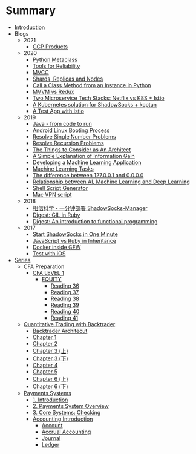 # Summary

* [Introduction](README.md)
* Blogs
  * 2021
    * [GCP Products](blogs/tech/2021/2021-01-08-gcp-products/2021-01-08-gcp-products.md)
  * 2020  
    * [Python Metaclass](blogs/tech/2020/2020-10-31-python-metaclass.md)
    * [Tools for Reliability](blogs/tech/2020/2020-10-07-tools-for-reliability.md)
    * [MVCC](blogs/tech/2020-09-10-MVCC/2020/2020-09-10-MVCC.md)
    * [Shards, Replicas and Nodes](blogs/tech/2020/2020-07-21-shards-replicas-and-nodes.md)
    * [Call a Class Method from an Instance in Python](blogs/tech/2020/2020-02-24-call-a-class-method-from-an-instance-in-python/2020-02-24-call-a-class-method-from-an-instance-in-python.md)
    * [MVVM vs Redux](blogs/tech/2020/2020-02-18-mvvm-vs-redux/2020-02-18-mvvm-vs-redux.md)
    * [Two Microservice Tech Stacks: Netflix vs K8S + Istio](blogs/tech/2020/2020-02-12-netflix-vs-k8s+istio/2020-02-12-netflix-vs-k8s+istio.md)
    * [A Kubernetes solution for ShadowSocks + kcptun](blogs/tech/2020/2020-02-10-k8s-ss-kcp.md)
    * [A Test App with Istio](blogs/tech/2020/2020-01-31-wuhan-coronavirus-timeline-api/2020-01-31-wuhan-coronavirus-timeline-api.md)
  * 2019
    * [Java - from code to run](blogs/tech/2019/2019-11-30-Java-from-code-to-run/2019-11-30-Java-from-code-to-run.md)
    * [Android Linux Booting Process](blogs/tech/2019/2019-10-27-android-booting-process/2019-10-27-android-booting-process.md)
    * [Resolve Single Number Problems](blogs/tech/2019/2019-10-24-resolve-single-number-problems/2019-10-24-resolve-single-number-problems.md)
    * [Resolve Recursion Problems](blogs/tech/2019/2019-10-24-resolve-recursion-problems/2019-10-24-resolve-recursion-problems.md)
    * [The Things to Consider as An Architect](blogs/tech/2019/2019-10-18-the-things-to-consider-as-an-architect/2019-10-18-the-things-to-consider-as-an-architect.md)
    * [A Simple Explanation of Information Gain](blogs/tech/2019/2019-10-14-a-simple-explanation-of-information-gain/2019-10-14-a-simple-explanation-of-information-gain.md)
    * [Developing a Machine Learning Application](blogs/tech/2019/2019-10-10-developing-a-machine-learning-application/2019-10-10-developing-a-machine-learning-application.md)
    * [Machine Learning Tasks](blogs/tech/2019/2019-10-08-machine-learning-tasks/2019-10-08-machine-learning-tasks.md)
    * [The difference between 127.0.0.1 and 0.0.0.0](blogs/tech/2019/2019-10-01-The-difference-between-127.0.0.1-and-0.0.0.0.md)
    * [Relationship between AI, Machine Learning and Deep Learning](blogs/tech/2019/2019-04-15-relationship-between-ai-machine-learning-and-deep-learning/2019-04-15-relationship-between-ai-machine-learning-and-deep-learning.md)
    * [Shell Script Generator](blogs/tech/2019/2019-04-09-new-script.md)
    * [Mac VPN script](blogs/tech/2019/2019-04-09-mac-vpn-script.md)
  * 2018
    * [相信科学 - 一分钟部署 ShadowSocks-Manager](blogs/tech/2018/2018-05-07-deploy-ShadowSocks-Manager-in-one-minute.md)
    * [Digest: GIL in Ruby](blogs/tech/2018/2018-04-15-GIL-in-ruby.md)
    * [Digest: An introduction to functional programming](blogs/tech/2018/2018-04-15-An-introduction-to-functional-programming-abstract.md)
  * 2017
    * [Start ShadowSocks in One Minute](blogs/tech/2017/2017-11-27-Start-ShadowSocks-in-One-Minute.md)
    * [JavaScript vs Ruby in Inheritance](blogs/tech/2017/2017-09-14-Javascript-vs-Ruby-Inheritance/2017-09-14-Javascript-vs-Ruby-Inheritance.md)
    * [Docker inside GFW](blogs/tech/2017/2017-07-02-Docker-inside-GFW/2017-07-02-Docker-inside-GFW.md)
    * [Test with iOS](blogs/tech/2017/2017-07-01-Test-with-iOS.md)
* [Series](series/README.md) 
  * CFA Preparation
    * [CFA LEVEL 1](series/cfa/LEVEL_1.md)
      * [EQUITY](series/cfa/EQUITY/README.md)
        * [Reading 36](series/cfa/EQUITY/READING36.md)
        * [Reading 37](series/cfa/EQUITY/READING37.md)
        * [Reading 38](series/cfa/EQUITY/READING38.md)
        * [Reading 39](series/cfa/EQUITY/READING39.md)
        * [Reading 40](series/cfa/EQUITY/READING40.md)
        * [Reading 41](series/cfa/EQUITY/READING41.md)
  * [Quantitative Trading with Backtrader](series/quantitative-trading-with-backtrader/README.md)
    * [Backtrader Architecut](series/quantitative-trading-with-backtrader/2020-09-09-backtrader-architecture/2020-09-09-backtrader-architecture.md) 
    * [Chapter 1](series/quantitative-trading-with-backtrader/2020-09-27-qt-htbyoatb-1/2020-09-27-qt-htbyoatb-1.md)
    * [Chapter 2](series/quantitative-trading-with-backtrader/2020-09-28-qt-htbyoatb-2/2020-09-28-qt-htbyoatb-2.md)
    * [Chapter 3 (上)](series/quantitative-trading-with-backtrader/2020-09-29-qt-htbyoatb-3.1/2020-09-29-qt-htbyoatb-3.1.md)
    * [Chapter 3 (下)](series/quantitative-trading-with-backtrader/2020-09-29-qt-htbyoatb-3.2/2020-09-29-qt-htbyoatb-3.2.md)
    * [Chapter 4](series/quantitative-trading-with-backtrader/2020-10-01-qt-htbyoatb-4/2020-10-01-qt-htbyoatb-4.md)
    * [Chapter 5](series/quantitative-trading-with-backtrader/2020-10-01-qt-htbyoatb-5/2020-10-01-qt-htbyoatb-5.md)
    * [Chapter 6 (上)](series/quantitative-trading-with-backtrader/2020-10-20-qt-htbyoatb-6.1/2020-10-20-qt-htbyoatb-6.1.md)
    * [Chapter 6 (下)](series/quantitative-trading-with-backtrader/2020-10-20-qt-htbyoatb-6.2/2020-10-20-qt-htbyoatb-6.2.md)
  * [Payments Systems](series/payments-systems/README.md)
    * [1. Introduction](series/payments-systems/CHAPTER_1.md)
    * [2. Payments System Overview](series/payments-systems/CHAPTER_2_OVERVIEW.md)
    * [3. Core Systems: Checking](series/payments-systems/CHAPTER_3_CHECKING.md)
    * [Accounting Introduction](series/payments-systems/accounting/INTRO.md)
      * [Account](series/payments-systems/accounting/ACCOUNT.md)
      * [Accrual Accounting](series/payments-systems/accounting/ACCRUAL_ACCOUNTING.md)
      * [Journal](series/payments-systems/accounting/JOURNAL.md)
      * [Ledger](series/payments-systems/accounting/LEDGER.md)

    

